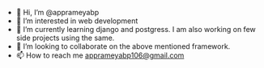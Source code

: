 - 👋 Hi, I’m @apprameyabp
- 👀 I’m interested in web development
- 🌱 I’m currently learning django and postgress. I am also working on few side projects using the same.  
- 💞️ I’m looking to collaborate on the above mentioned framework. 
- 📫 How to reach me apprameyabp106@gmail.com

<!---
apprameyabp/apprameyabp is a ✨ special ✨ repository because its `README.md` (this file) appears on your GitHub profile.
You can click the Preview link to take a look at your changes.
--->
